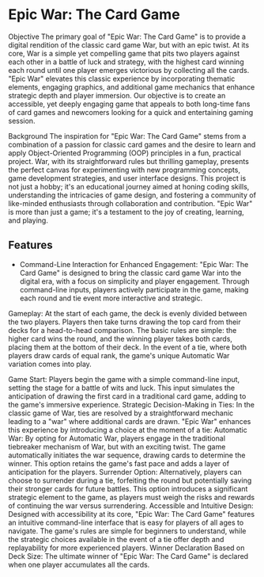 
# Epic War: The Card Game

Objective
The primary goal of "Epic War: The Card Game" is to provide a digital rendition of the classic card game War, but with an epic twist. At its core, War is a simple yet compelling game that pits two players against each other in a battle of luck and strategy, with the highest card winning each round until one player emerges victorious by collecting all the cards. "Epic War" elevates this classic experience by incorporating thematic elements, engaging graphics, and additional game mechanics that enhance strategic depth and player immersion. Our objective is to create an accessible, yet deeply engaging game that appeals to both long-time fans of card games and newcomers looking for a quick and entertaining gaming session.

Background
The inspiration for "Epic War: The Card Game" stems from a combination of a passion for classic card games and the desire to learn and apply Object-Oriented Programming (OOP) principles in a fun, practical project. War, with its straightforward rules but thrilling gameplay, presents the perfect canvas for experimenting with new programming concepts, game development strategies, and user interface designs. This project is not just a hobby; it's an educational journey aimed at honing coding skills, understanding the intricacies of game design, and fostering a community of like-minded enthusiasts through collaboration and contribution. "Epic War" is more than just a game; it's a testament to the joy of creating, learning, and playing.


## Features

- Command-Line Interaction for Enhanced Engagement: "Epic War: The Card Game" is designed to bring the classic card game War into the digital era, with a focus on simplicity and player engagement. Through command-line inputs, players actively participate in the game, making each round and tie event more interactive and strategic.

Gameplay: At the start of each game, the deck is evenly divided between the two players. Players then take turns drawing the top card from their decks for a head-to-head comparison. The basic rules are simple: the higher card wins the round, and the winning player takes both cards, placing them at the bottom of their deck. In the event of a tie, where both players draw cards of equal rank, the game's unique Automatic War variation comes into play.

Game Start: Players begin the game with a simple command-line input, setting the stage for a battle of wits and luck. This input simulates the anticipation of drawing the first card in a traditional card game, adding to the game's immersive experience.
Strategic Decision-Making in Ties: In the classic game of War, ties are resolved by a straightforward mechanic leading to a "war" where additional cards are drawn. "Epic War" enhances this experience by introducing a choice at the moment of a tie:
Automatic War: By opting for Automatic War, players engage in the traditional tiebreaker mechanism of War, but with an exciting twist. The game automatically initiates the war sequence, drawing cards to determine the winner. This option retains the game's fast pace and adds a layer of anticipation for the players.
Surrender Option: Alternatively, players can choose to surrender during a tie, forfeiting the round but potentially saving their stronger cards for future battles. This option introduces a significant strategic element to the game, as players must weigh the risks and rewards of continuing the war versus surrendering.
Accessible and Intuitive Design: Designed with accessibility at its core, "Epic War: The Card Game" features an intuitive command-line interface that is easy for players of all ages to navigate. The game's rules are simple for beginners to understand, while the strategic choices available in the event of a tie offer depth and replayability for more experienced players.
Winner Declaration Based on Deck Size: The ultimate winner of "Epic War: The Card Game" is declared when one player accumulates all the cards.



